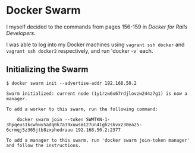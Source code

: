 # Docker Swarm

I myself decided to the commands from pages 156-159 in
_Docker for Rails Developers_.

I was able to log into my Docker machines using `vagrant ssh docker` and
`vagrant ssh docker2` respectively, and run 'docker -v` each.

## Initializing the Swarm

```shell
$ docker swarm init --advertise-addr 192.168.50.2

Swarm initialized: current node (1y1rzw6x67rdjlovzw244z7g1) is now a manager.

To add a worker to this swarm, run the following command:

    docker swarm join --token SWMTKN-1-3hpqeus1kcwhwv5adq0k7a39xuwsm127un41gh2skvxz30ea25-6crmqj5z365jtb8zxphedrauu 192.168.50.2:2377

To add a manager to this swarm, run 'docker swarm join-token manager' and follow the instructions.
```
